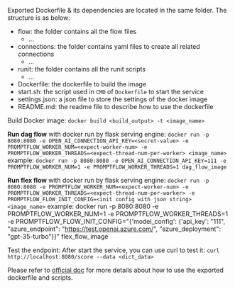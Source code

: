 Exported Dockerfile & its dependencies are located in the same folder. The structure is as below:
- flow: the folder contains all the flow files
  - ...
- connections: the folder contains yaml files to create all related connections
  - ...
- runit: the folder contains all the runit scripts
  - ...
- Dockerfile: the dockerfile to build the image
- start.sh: the script used in `CMD` of `Dockerfile` to start the service
- settings.json: a json file to store the settings of the docker image
- README.md: the readme file to describe how to use the dockerfile


Build Docker image:
`docker build <build_output> -t <image_name>`


**Run dag flow** with docker run by flask serving engine:
`docker run -p 8080:8080 -e OPEN_AI_CONNECTION_API_KEY=<secret-value> -e PROMPTFLOW_WORKER_NUM=<expect-worker-num> -e PROMPTFLOW_WORKER_THREADS=<expect-thread-num-per-worker> <image_name>`
example:
`docker run -p 8080:8080 -e OPEN_AI_CONNECTION_API_KEY=111 -e PROMPTFLOW_WORKER_NUM=1 -e PROMPTFLOW_WORKER_THREADS=1 dag_flow_image`

**Run flex flow** with docker run by flask serving engine:
`docker run -p 8080:8080 -e PROMPTFLOW_WORKER_NUM=<expect-worker-num> -e PROMPTFLOW_WORKER_THREADS=<expect-thread-num-per-worker> -e PROMPTFLOW_FLOW_INIT_CONFIG=<init config with json string> <image_name>`
example:
docker run -p 8080:8080 -e PROMPTFLOW_WORKER_NUM=1 -e PROMPTFLOW_WORKER_THREADS=1 -e PROMPTFLOW_FLOW_INIT_CONFIG="{'model_config': {'api_key': "111", "azure_endpoint": "https://test.openai.azure.com/", "azure_deployment": "gpt-35-turbo"}}" flex_flow_image


Test the endpoint:
After start the service, you can use curl to test it: `curl http://localhost:8080/score --data <dict_data> `


Please refer to [official doc](https://microsoft.github.io/promptflow/how-to-guides/deploy-a-flow/deploy-using-docker.html)
for more details about how to use the exported dockerfile and scripts.
